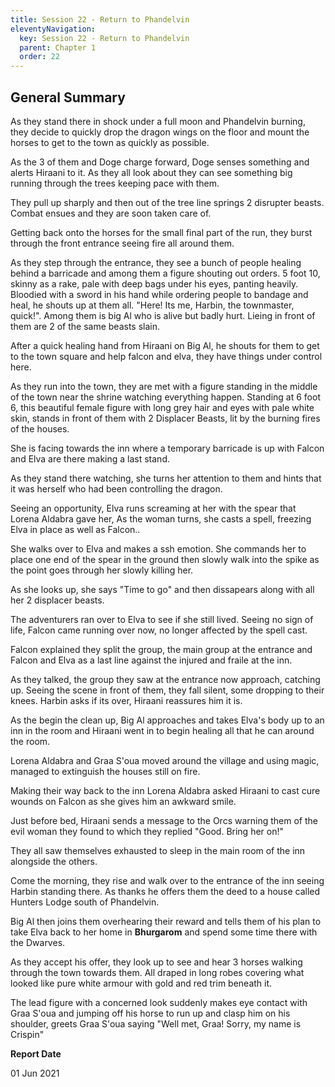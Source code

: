 ```yaml
---
title: Session 22 - Return to Phandelvin
eleventyNavigation:
  key: Session 22 - Return to Phandelvin
  parent: Chapter 1
  order: 22
---
```


## General Summary

As they stand there in shock under a full moon and Phandelvin burning, they decide to quickly drop the dragon wings on the floor and mount the horses to get to the town as quickly as possible.  

 As the 3 of them and Doge charge forward, Doge senses something and alerts Hiraani to it. As they all look about they can see something big running through the trees keeping pace with them.  

 They pull up sharply and then out of the tree line springs 2 disrupter beasts. Combat ensues and they are soon taken care of.  

 Getting back onto the horses for the small final part of the run, they burst through the front entrance seeing fire all around them.  

 As they step through the entrance, they see a bunch of people healing behind a barricade and among them a figure shouting out orders. 5 foot 10, skinny as a rake, pale with deep bags under his eyes, panting heavily. Bloodied with a sword in his hand while ordering people to bandage and heal, he shouts up at them all. "Here! Its me, Harbin, the townmaster, quick!". Among them is big Al who is alive but badly hurt. Lieing in front of them are 2 of the same beasts slain.  

 After a quick healing hand from Hiraani on Big Al, he shouts for them to get to the town square and help falcon and elva, they have things under control here.  

 As they run into the town, they are met with a figure standing in the middle of the town near the shrine watching everything happen. Standing at 6 foot 6, this beautiful female figure with long grey hair and eyes with pale white skin, stands in front of them with 2 Displacer Beasts, lit by the burning fires of the houses.  

 She is facing towards the inn where a temporary barricade is up with Falcon and Elva are there making a last stand.  

 As they stand there watching, she turns her attention to them and hints that it was herself who had been controlling the dragon.  

 Seeing an opportunity, Elva runs screaming at her with the spear that Lorena Aldabra gave her, As the woman turns, she casts a spell, freezing Elva in place as well as Falcon..  

 She walks over to Elva and makes a ssh emotion. She commands her to place one end of the spear in the ground then slowly walk into the spike as the point goes through her slowly killing her.  

 As she looks up, she says "Time to go" and then dissapears along with all her 2 displacer beasts.  

 The adventurers ran over to Elva to see if she still lived. Seeing no sign of life, Falcon came running over now, no longer affected by the spell cast.  

 Falcon explained they split the group, the main group at the entrance and Falcon and Elva as a last line against the injured and fraile at the inn.  

 As they talked, the group they saw at the entrance now approach, catching up. Seeing the scene in front of them, they fall silent, some dropping to their knees. Harbin asks if its over, Hiraani reassures him it is.  

 As the begin the clean up, Big Al approaches and takes Elva's body up to an inn in the room and Hiraani went in to begin healing all that he can around the room.  

 Lorena Aldabra and Graa S'oua moved around the village and using magic, managed to extinguish the houses still on fire.  

 Making their way back to the inn Lorena Aldabra asked Hiraani to cast cure wounds on Falcon as she gives him an awkward smile.  

 Just before bed, Hiraani sends a message to the Orcs warning them of the evil woman they found to which they replied "Good. Bring her on!"  

 They all saw themselves exhausted to sleep in the main room of the inn alongside the others.  

 Come the morning, they rise and walk over to the entrance of the inn seeing Harbin standing there. As thanks he offers them the deed to a house called Hunters Lodge south of Phandelvin.  

 Big Al then joins them overhearing their reward and tells them of his plan to take Elva back to her home in **Bhurgarom** and spend some time there with the Dwarves.  

 As they accept his offer, they look up to see and hear 3 horses walking through the town towards them. All draped in long robes covering what looked like pure white armour with gold and red trim beneath it.  

 The lead figure with a concerned look suddenly makes eye contact with Graa S'oua and jumping off his horse to run up and clasp him on his shoulder, greets Graa S'oua saying "Well met, Graa! Sorry, my name is Crispin"

**Report Date**

01 Jun 2021
